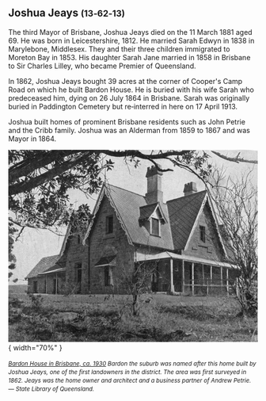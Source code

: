
## Joshua Jeays <small>(13‑62‑13)</small>

The third Mayor of Brisbane, Joshua Jeays died on the 11 March 1881 aged 69. He was born in Leicestershire, 1812. He married Sarah Edwyn in 1838 in Marylebone, Middlesex. They and their three children immigrated to Moreton Bay in 1853. His daughter Sarah Jane married in 1858 in Brisbane to Sir Charles Lilley, who became Premier of Queensland. 

In 1862, Joshua Jeays bought 39 acres at the corner of Cooper's Camp Road on which he built Bardon House. He is buried with his wife Sarah who predeceased him, dying on 26 July 1864 in Brisbane. Sarah was originally buried in Paddington Cemetery but re‑interred in here on 17 April 1913. 

Joshua built homes of prominent Brisbane residents such as John Petrie and the Cribb family. Joshua was an Alderman from 1859 to 1867 and was Mayor in 1864.


![](../assets/bardon-house.jpg){ width="70%" }  

*<small>[Bardon House in Brisbane, ca. 1930](http://onesearch.slq.qld.gov.au/permalink/f/1upgmng/slq_digitool166099) Bardon the suburb was named after this home built by Joshua Jeays, one of the first landowners in the district. The area was first surveyed in 1862. Jeays was the home owner and architect and a business partner of Andrew Petrie. — State Library of Queensland.</small>*
